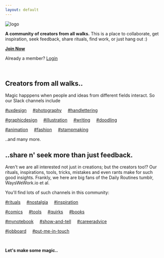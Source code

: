 ```yaml
---
layout: default
---
```


![logo](https://github.com/pzync/cdecaf/blob/master/cdecaf%20logo.png)

**A community of creators from all walks.** This is a place to collaborate, get inspiration, seek feedback, share rituals, find work, or just hang out :)

[**Join Now**](http://cdecaf.slack.com)

Already a member? [Login](http://cdecaf.slack.com/login)

&nbsp;


## Creators from all walks..

Magic happpens when people and ideas from different fields interact. So our Slack channels include

[#uxdesign](http://) &nbsp; &nbsp;  [#photography](http://) &nbsp; &nbsp;  [#handlettering](http://)


[#graphicdesign](http://) &nbsp; &nbsp;  [#illustration](http://) &nbsp; &nbsp;  [#writing](http://) &nbsp; &nbsp;  [#doodling](http://)


[#animation](http://) &nbsp; &nbsp;  [#fashion](http://) &nbsp; &nbsp;  [#stampmaking](http://)

..and many more.



## ..share n' seek more than just feedback.
Aren't we are all interested not just in creations; but the creators too!? Our rituals, inspirations, tools, tricks, mistakes and even rants make for such good insights. Frankly, we here are big fans of the Daily Routines tumblr, WaysWeWork.io et al.


You'll find lots of such channels in this community:

[#rituals](http://) &nbsp; &nbsp;  [#nostalgia](http://) &nbsp; &nbsp;  [#inspiration](http://)


[#comics](http://) &nbsp; &nbsp;  [#tools](http://) &nbsp; &nbsp;  [#quirks](http://) &nbsp; &nbsp;  [#books](http://)


[#mynotebook](http://) &nbsp; &nbsp;  [#show-and-tell](http://) &nbsp; &nbsp;  [#careeradvice](http://)


[#jobboard](http://)  &nbsp; &nbsp; [#put-me-in-touch](http://)

&nbsp;

**Let's make some magic..**
